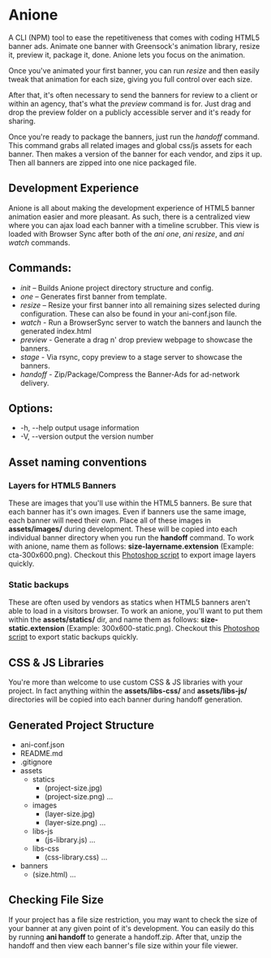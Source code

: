 # Anione
A CLI (NPM) tool to ease the repetitiveness that comes with coding HTML5 banner ads. Animate one banner with Greensock's animation library, resize it, preview it, package it, done. Anione lets you focus on the animation.

Once you've animated your first banner, you can run *resize* and then easily tweak that animation for each size, giving you full control over each size.

After that, it's often necessary to send the banners for review to a client or within an agency, that's what the *preview* command is for. Just drag and drop the preview folder on a publicly accessible server and it's ready for sharing.

Once you're ready to package the banners, just run the *handoff* command. This command grabs all related images and global css/js assets for each banner. Then makes a version of the banner for each vendor, and zips it up. Then all banners are zipped into one nice packaged file.

## Development Experience
Anione is all about making the development experience of HTML5 banner animation easier and more pleasant. As such, there is a centralized view where you can ajax load each banner with a timeline scrubber. This view is loaded with Browser Sync after both of the *ani one*, *ani resize*, and *ani watch* commands.

## Commands:
* *init* – Builds Anione project directory structure and config.
* *one* – Generates first banner from template.
* *resize* – Resize your first banner into all remaining sizes selected during configuration. These can also be found in your ani-conf.json file.
* *watch* - Run a BrowserSync server to watch the banners and launch the generated index.html
* *preview* - Generate a drag n' drop preview webpage to showcase the banners.
* *stage* - Via rsync, copy preview to a stage server to showcase the banners.
* *handoff* - Zip/Package/Compress the Banner-Ads for ad-network delivery.

## Options:
* -h, --help     output usage information
* -V, --version  output the version number

## Asset naming conventions

### Layers for HTML5 Banners
These are images that you'll use within the HTML5 banners. Be sure that each banner has it's own images. Even if banners use the same image, each banner will need their own. Place all of these images in **assets/images/** during development. These will be copied into each individual banner directory when you run the **handoff** command. To work with anione, name them as follows: **size-layername.extension** (Example: cta-300x600.png). Checkout this [Photoshop script](https://github.com/lovecomm/PSD-anione-export-scripts) to export image layers quickly.

### Static backups
These are often used by vendors as statics when HTML5 banners aren't able to load in a visitors browser. To work an anione, you'll want to put them within the **assets/statics/** dir, and name them as follows: **size-static.extension** (Example: 300x600-static.png). Checkout this [Photoshop script](https://github.com/lovecomm/PSD-anione-export-scripts) to export static backups quickly.

## CSS & JS Libraries
You're more than welcome to use custom CSS & JS libraries with your project. In fact anything within the **assets/libs-css/** and **assets/libs-js/** directories will be copied into each banner during handoff generation. 

## Generated Project Structure
* ani-conf.json
* README.md
* .gitignore
* assets
	* statics
		* (project-size.jpg)
		* (project-size.png)
		...
	* images
		* (layer-size.jpg)
		* (layer-size.png)
		...
	* libs-js
		* (js-library.js)
		...
	* libs-css
		* (css-library.css)
		...
* banners
	* (size.html)
	...

## Checking File Size
If your project has a file size restriction, you may want to check the size of your banner at any given point of it's development. You can easily do this by running **ani handoff** to generate a handoff.zip. After that, unzip the handoff and then view each banner's file size within your file viewer.
